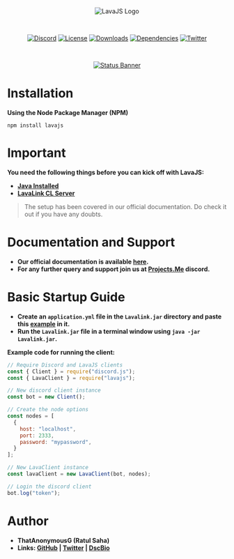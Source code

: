 <div align="center">
  <br />
  <p>
    <img src="https://media.discordapp.net/attachments/718368456709505046/718741833378955304/Lava.png" alt="LavaJS Logo" />
  </p>
  <br />
  <p>
    <a href="https://discord.gg/mHHU8vs"><img src="https://discordapp.com/api/guilds/718157763821174884/widget.png?style=shield" alt="Discord" /></a>
    <a href="https://github.com/ThatAnonymousG/LavaJS/blob/master/LICENSE"><img src="https://img.shields.io/npm/l/lavajs" alt="License" /></a>
    <a href="https://npmjs.com/package/lavajs"><img src="https://img.shields.io/npm/dt/lavajs" alt="Downloads" /></a>
    <a href="https://david-dm.org/ThatAnonymousG/LavaJS"><img src="https://img.shields.io/david/ThatAnonymousG/LavaJS" alt="Dependencies" /></a>
    <a href="https://twitter.com/ThatAnonyG"><img src="https://img.shields.io/twitter/follow/ThatAnonyG?label=Follow&style=social" alt="Twitter" /></a>
  </p>
  <br />
  <p>
    <a href="https://nodei.co/npm/lavajs/"><img src="https://nodei.co/npm/lavajs.png?downloads=true&stars=true" alt="Status Banner"></a>
  </p>
</div>

# Installation

**Using the Node Package Manager (NPM)**

```shell script
npm install lavajs
```

# Important

**You need the following things before you can kick off with LavaJS:**

* [**Java Installed**](https://www.java.com/en/download/)
* [**LavaLink CL Server**](https://github.com/Frederikam/Lavalink/releases)

> The setup has been covered in our official documentation. Do check it out if you have any doubts.

# Documentation and Support

* **Our official documentation is available [here](https://thatanonymous.me/LavaJS).**
* **For any further query and support join us at [Projects.Me](https://discord.gg/mHHU8vs) discord.**

# Basic Startup Guide

* **Create an `application.yml` file in the `Lavalink.jar` directory and paste this [example]() in it.**
* **Run the `Lavalink.jar` file in a terminal window using `java -jar Lavalink.jar`.**

**Example code for running the client:**

```js
// Require Discord and LavaJS clients
const { Client } = require("discord.js"); 
const { LavaClient } = require("lavajs");

// New discord client instance
const bot = new Client();

// Create the node options
const nodes = [
  {
    host: "localhost",
    port: 2333,
    password: "mypassword",
  }
];

// New LavaClient instance
const lavaClient = new LavaClient(bot, nodes);

// Login the discord client
bot.log("token");
```

# Author

* **ThatAnonymousG (Ratul Saha)**
* **Links: [GitHub](https://github.com/ThatAnonymousG) | [Twitter](https://twitter.com/ThatAnonyG) | [DscBio](https://dsc.bio/ThatAnonyG)**
